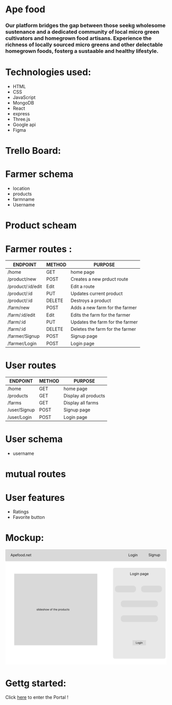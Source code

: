 # Ape food
### Our platform bridges the gap between those seekg wholesome sustenance and a dedicated community of local micro green cultivators and homegrown food artisans. Experience the richness of locally sourced micro greens and other delectable homegrown foods, fosterg a sustaable and healthy lifestyle.

# Technologies used:
* HTML 
* CSS
* JavaScript
* MongoDB
* React
* express
* Three.js
* Google api
* Figma

# Trello Board: 


# Farmer schema
- location 
- products
- farmname
- Username

# Product scheam

# Farmer routes :
| ENDPOINT         | METHOD        | PURPOSE |
|------------------|-------------|---------|
|/home             |  GET        | home page |
|/product/new      |  POST       | Creates a new prduct route |
|/product/:id/edit |  Edit       | Edit a route |
|/product/:id      |  PUT        | Updates current product  |
|/product/:id      |  DELETE     | Destroys a product  |
|/farm/new         |  POST       | Adds a new farm for the farmer |
|/farm/:id/edit    |  Edit       | Edits the farm for the farmer  |
|/farm/:id         |  PUT        | Updates the farm for the farmer |
|/farm/:id         |  DELETE     | Deletes the farm for the farmer   |
|/farmer/Signup    |  POST       | Signup page |
|/farmer/Login     |  POST       | Login page  |
# User routes

| ENDPOINT       | METHOD      | PURPOSE |
|----------------|-------------|---------|
|/home           |  GET        | home page|
|/products       |  GET        | Display all products|
|/farms          |  GET        | Display all farms|
|/user/Signup    |  POST       | Signup page |
|/user/Login     |  POST       | Login page  |

# User schema
- username

# mutual routes

# User features
- Ratings
- Favorite button


# Mockup:

![Alt text](<images/farmer login page.png>)


# Gettg started:

Click [here]() to enter the Portal !
